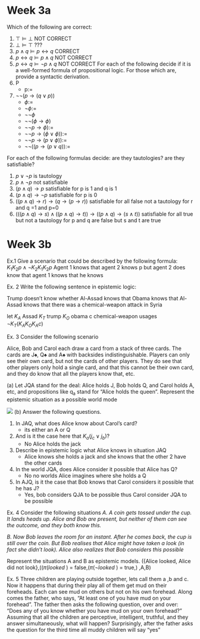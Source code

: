 # Week 3a
Which of the following are correct:
1) $\top \vDash \bot$  NOT CORRECT
2) $\bot \vDash \top$ ???
3) $p\land q \vDash p \leftrightarrow q$ CORRECT
4) $p \leftrightarrow q \vDash p\land q$ NOT CORRECT 
5) $p \leftrightarrow q \vDash \neg p\land q$  NOT CORRECT
For each of the following decide if it is a well-formed formula of propositional logic. For those which are, provide a syntactic derivation.
1) P
	- p:=
2) $\neg \neg (p\rightarrow (q \lor p))$ 
	- $\phi:=$
	- $\neg \phi:=$
	- $\neg \neg \phi$
	- $\neg \neg (\phi \rightarrow \phi)$
	- $\neg \neg p \rightarrow \phi):=$
	- $\neg \neg p \rightarrow (\phi \lor \phi)):=$
	- $\neg \neg p \rightarrow (p \lor \phi)):=$
	- $\neg \neg(( p \rightarrow (p \lor q)):=$

For each of the following formulas decide: are they tautologies? are they satisfiable?
1) $p \lor \neg p$ is tautology
2) $p \land \neg p$ not satisfiable
3) $(p \land q)\rightarrow p$ satisfiable for p is 1 and q is 1 
4) $(p \land q)\rightarrow \neg p$  satisfiable for p is 0
5) $((p \land q) \rightarrow r) \rightarrow (q \rightarrow (p \rightarrow r))$  satisfiable for all false not a tautology for r and q =1 and p=0
6) $(((p∧q)→s)∧((p∧q)→t))→((p∧q)→(s∧t))$ satisfiable  for all true but not a tautology for p and q are false but s and t are true
# Week 3b

Ex.1 Give a scenario that could be described by the following formula: $K_1K_2p∧¬K_2K_1K_2p$ 
Agent 1 knows that agent 2 knows p but agent 2 does know that agent 1 knows that he knows

Ex. 2 Write the following sentence in epistemic logic:

Trump doesn’t know whether Al-Assad knows that Obama knows that Al-Assad knows that there was a chemical-weapon attack in Syria

let 
$K_A$ Assad
$K_T$ trump
$K_O$ obama
c chemical-weapon usages 
$\neg K_T (K_A K_O K_Ac)$

Ex. 3 Consider the following scenario

Alice, Bob and Carol each draw a card from a stack of three cards. The cards are J♠, Q♠ and A♠ with backsides indistinguishable. Players can only see their own card, but not the cards of other players. They do see that other players only hold a single card, and that this cannot be their own card, and they do know that all the players know that, etc.

(a)  Let JQA stand for the deal: Alice holds J, Bob holds Q, and Carol holds A, etc, and propositions like q<sub>a</sub> stand for “Alice holds the queen”. Represent the epistemic situation as a possible world mode

![](459675197_447036095153319_2728929346993351220_n.jpg)
(b) Answer the following questions.
1) In JAQ, what does Alice know about Carol’s card? 
	-   its either an A or Q
2)  And is it the case here that $K_a(j_c∨j_b)$?
	- No Alice  holds the jack
3) Describe in epistemic logic what Alice knows in situation JAQ
	- Alice knows she holds a jack and she knows that the other 2 have the other cards
4) In the world JQA, does Alice consider it possible that Alice has Q?
	- No no worlds Alice imagines  where she holds a Q
5) In AJQ, is it the case that Bob knows that Carol considers it possible that he has J?
	-  Yes, bob considers QJA to be possible thus Carol consider JQA to be possible


Ex. 4 Consider the following situations
_A.  A coin gets tossed under the cup. It lands heads up. Alice and Bob are present, but neither of them can see the outcome, and they both know this._

_B. Now Bob leaves the room for an instant. After he comes back, the cup is still over the coin. But Bob realises that Alice might have taken a look (in fact she didn’t look). Alice also realizes that Bob considers this possible_

Represent the situations A and B as epistemic models.
({Alice looked, Alice did not look},(($\pi(looked$ ) = false,($\pi(¬looked$ ) = true,) ,A,B)

Ex. 5 Three children are playing outside together, lets call them a ,b and c. Now it happens that during their play all of them get mud on their foreheads. Each can see mud on others but not on his own forehead. Along comes the father, who says, “At least one of you have mud on your forehead”. The father then asks the following question, over and over: “Does any of you know whether you have mud on your own forehead?” Assuming that all the children are perceptive,
intelligent, truthful, and they answer simultaneously, what will happen? Surprisingly, after the father asks the question for the third time all muddy children will say “yes”

